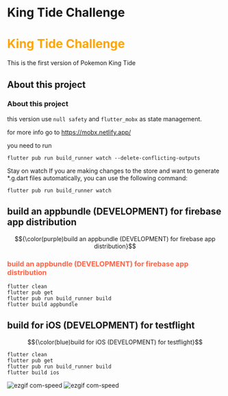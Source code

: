 # King Tide Challenge

<h1 style="color:orange;">King Tide Challenge</h1>

This is the first version of Pokemon King Tide

## About this project

<h3 style="color:grape;">About this project</h3>

this version use `null safety` and `flutter_mobx` as state management.

for more info go to https://mobx.netlify.app/

you need to run

```shell
flutter pub run build_runner watch --delete-conflicting-outputs
```

Stay on watch
If you are making changes to the store and want to generate \*.g.dart files automatically, you can use the following command:

```shell
flutter pub run build_runner watch
```

## build an appbundle (DEVELOPMENT) for firebase app distribution

$${\color(purple)build an appbundle (DEVELOPMENT) for firebase app distribution}$$

<h3 style="color:tomato;">build an appbundle (DEVELOPMENT) for firebase app distribution</h3>

```shell
flutter clean
flutter pub get
flutter pub run build_runner build
flutter build appbundle
```

## build for iOS (DEVELOPMENT) for testflight

$${\color(blue)build for iOS (DEVELOPMENT) for testflight}$$

```shell
flutter clean
flutter pub get
flutter pub run build_runner build
flutter build ios
```

![ezgif com-speed](https://github.com/adarista012/king-tide-challenge/assets/74845162/901b0871-8711-4203-875d-2de7d253bbfb) ![ezgif com-speed](https://github.com/adarista012/king-tide-challenge/assets/74845162/e6e372a8-08c0-4125-bfa2-67f7ba756500)
